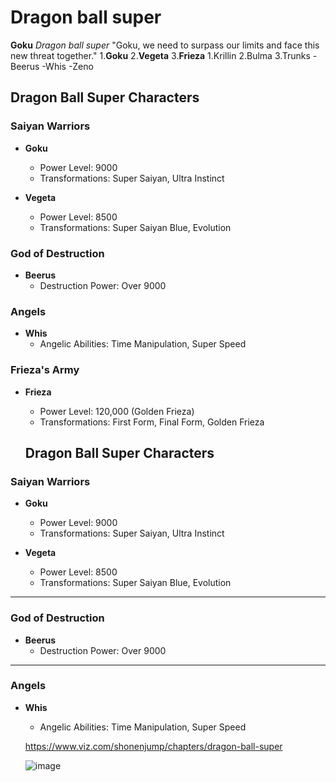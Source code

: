 # Dragon ball super
**Goku**
*Dragon ball super*
"Goku, we need to surpass our limits and face this new threat together."
1.**Goku**
2.**Vegeta**
3.**Frieza**
1.Krillin
2.Bulma
3.Trunks
-Beerus
-Whis
-Zeno
## Dragon Ball Super Characters

### Saiyan Warriors

- **Goku**
  - Power Level: 9000
  - Transformations: Super Saiyan, Ultra Instinct

- **Vegeta**
  - Power Level: 8500
  - Transformations: Super Saiyan Blue, Evolution

### God of Destruction

- **Beerus**
  - Destruction Power: Over 9000

### Angels

- **Whis**
  - Angelic Abilities: Time Manipulation, Super Speed

### Frieza's Army

- **Frieza**
  - Power Level: 120,000 (Golden Frieza)
  - Transformations: First Form, Final Form, Golden Frieza


  ## Dragon Ball Super Characters

### Saiyan Warriors

- **Goku**
  - Power Level: 9000
  - Transformations: Super Saiyan, Ultra Instinct

- **Vegeta**
  - Power Level: 8500
  - Transformations: Super Saiyan Blue, Evolution

---

### God of Destruction

- **Beerus**
  - Destruction Power: Over 9000

---

### Angels

- **Whis**
  - Angelic Abilities: Time Manipulation, Super Speed

  https://www.viz.com/shonenjump/chapters/dragon-ball-super

  ![image](https://github.com/Drexceeel/app-dev/assets/153480331/1527f8fb-2006-4e0a-920c-ac2cf4208c81)
